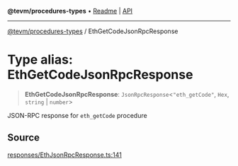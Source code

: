**@tevm/procedures-types** • [Readme](../README.md) \| [API](../globals.md)

***

[@tevm/procedures-types](../README.md) / EthGetCodeJsonRpcResponse

# Type alias: EthGetCodeJsonRpcResponse

> **EthGetCodeJsonRpcResponse**: `JsonRpcResponse`\<`"eth_getCode"`, `Hex`, `string` \| `number`\>

JSON-RPC response for `eth_getCode` procedure

## Source

[responses/EthJsonRpcResponse.ts:141](https://github.com/evmts/tevm-monorepo/blob/main/packages/procedures-types/src/responses/EthJsonRpcResponse.ts#L141)
